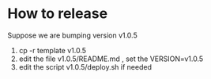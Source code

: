 # How to release

Suppose we are bumping version v1.0.5

1. cp -r template v1.0.5
2. edit the file v1.0.5/README.md , set the VERSION=v1.0.5
3. edit the script v1.0.5/deploy.sh if needed

